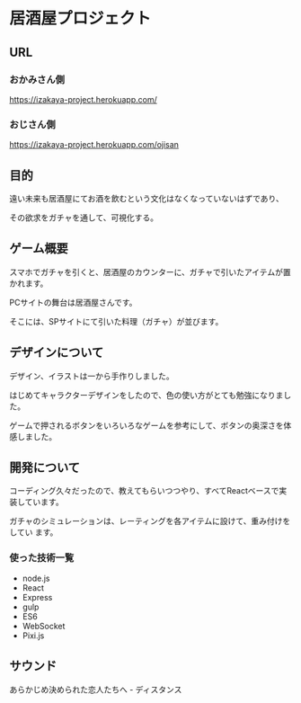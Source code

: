 # 居酒屋プロジェクト

## URL

### おかみさん側

https://izakaya-project.herokuapp.com/

### おじさん側

https://izakaya-project.herokuapp.com/ojisan

## 目的

遠い未来も居酒屋にてお酒を飲むという文化はなくなっていないはずであり、

その欲求をガチャを通して、可視化する。

## ゲーム概要

スマホでガチャを引くと、居酒屋のカウンターに、ガチャで引いたアイテムが置かれます。

PCサイトの舞台は居酒屋さんです。

そこには、SPサイトにて引いた料理（ガチャ）が並びます。

## デザインについて

デザイン、イラストは一から手作りしました。

はじめてキャラクターデザインをしたので、色の使い方がとても勉強になりました。

ゲームで押されるボタンをいろいろなゲームを参考にして、ボタンの奥深さを体感しました。

## 開発について

コーディング久々だったので、教えてもらいつつやり、すべてReactベースで実装しています。

ガチャのシミュレーションは、レーティングを各アイテムに設けて、重み付けをしてい
ます。

### 使った技術一覧

* node.js
* React
* Express
* gulp
* ES6
* WebSocket
* Pixi.js

## サウンド

あらかじめ決められた恋人たちへ - ディスタンス
